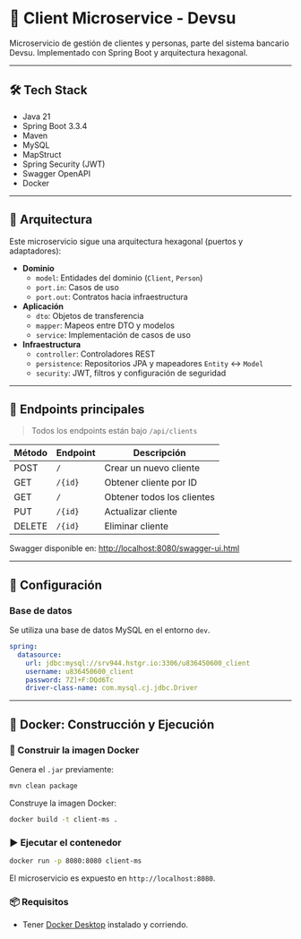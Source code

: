 # 📜 Client Microservice - Devsu

Microservicio de gestión de clientes y personas, parte del sistema bancario Devsu. Implementado con Spring Boot y arquitectura hexagonal.

---

## 🛠️ Tech Stack

- Java 21
- Spring Boot 3.3.4
- Maven
- MySQL
- MapStruct
- Spring Security (JWT)
- Swagger OpenAPI
- Docker

---

## 🧱 Arquitectura

Este microservicio sigue una arquitectura hexagonal (puertos y adaptadores):

- **Dominio**
  - `model`: Entidades del dominio (`Client`, `Person`)
  - `port.in`: Casos de uso
  - `port.out`: Contratos hacia infraestructura
- **Aplicación**
  - `dto`: Objetos de transferencia
  - `mapper`: Mapeos entre DTO y modelos
  - `service`: Implementación de casos de uso
- **Infraestructura**
  - `controller`: Controladores REST
  - `persistence`: Repositorios JPA y mapeadores `Entity` ↔ `Model`
  - `security`: JWT, filtros y configuración de seguridad

---

## 🧊 Endpoints principales

> Todos los endpoints están bajo `/api/clients`

| Método | Endpoint             | Descripción                   |
|--------|----------------------|-------------------------------|
| POST   | `/`                  | Crear un nuevo cliente        |
| GET    | `/{id}`              | Obtener cliente por ID        |
| GET    | `/`                  | Obtener todos los clientes    |
| PUT    | `/{id}`              | Actualizar cliente            |
| DELETE | `/{id}`              | Eliminar cliente              |

Swagger disponible en: [http://localhost:8080/swagger-ui.html](http://localhost:8080/swagger-ui.html)

---

## 🧹 Configuración

### Base de datos

Se utiliza una base de datos MySQL en el entorno `dev`.

```yaml
spring:
  datasource:
    url: jdbc:mysql://srv944.hstgr.io:3306/u836450600_client
    username: u836450600_client
    password: 7Z]+F:DQd6Tc
    driver-class-name: com.mysql.cj.jdbc.Driver
```

---

## 🚀 Docker: Construcción y Ejecución

### 🧱 Construir la imagen Docker

Genera el `.jar` previamente:

```bash
mvn clean package
```

Construye la imagen Docker:

```bash
docker build -t client-ms .
```

### ▶️ Ejecutar el contenedor

```bash
docker run -p 8080:8080 client-ms
```

El microservicio es expuesto en  `http://localhost:8080`.

### 📦 Requisitos

- Tener [Docker Desktop](https://www.docker.com/products/docker-desktop/) instalado y corriendo.

